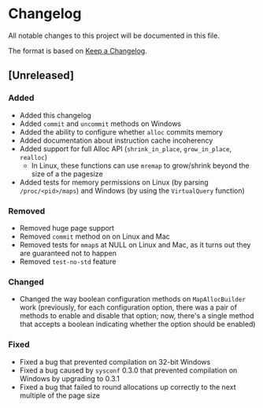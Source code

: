 <!-- Copyright 2017 the authors. See the 'Copyright and license' section of the
README.md file at the top-level directory of this repository.

Licensed under the Apache License, Version 2.0 (the LICENSE-APACHE file) or
the MIT license (the LICENSE-MIT file) at your option. This file may not be
copied, modified, or distributed except according to those terms. -->

# Changelog

All notable changes to this project will be documented in this file.

The format is based on [Keep a Changelog](http://keepachangelog.com/en/1.0.0/).

## [Unreleased]

### Added
- Added this changelog
- Added `commit` and `uncommit` methods on Windows
- Added the ability to configure whether `alloc` commits memory
- Added documentation about instruction cache incoherency
- Added support for full Alloc API (`shrink_in_place`, `grow_in_place`,
  `realloc`)
    - In Linux, these functions can use `mremap` to grow/shrink beyond the size
      of a the pagesize
- Added tests for memory permissions on Linux (by parsing `/proc/<pid>/maps`)
  and Windows (by using the `VirtualQuery` function)

### Removed
- Removed huge page support
- Removed `commit` method on on Linux and Mac
- Removed tests for `mmap`s at NULL on Linux and Mac, as it turns out they are
  guaranteed not to happen
- Removed `test-no-std` feature

### Changed
- Changed the way boolean configuration methods on `MapAllocBuilder` work
  (previously, for each configuration option, there was a pair of methods to
  enable and disable that option; now, there's a single method that accepts a
  boolean indicating whether the option should be enabled)

### Fixed
- Fixed a bug that prevented compilation on 32-bit Windows
- Fixed a bug caused by `sysconf` 0.3.0 that prevented compilation on Windows
  by upgrading to 0.3.1
- Fixed a bug that failed to round allocations up correctly to the next multiple
  of the page size
